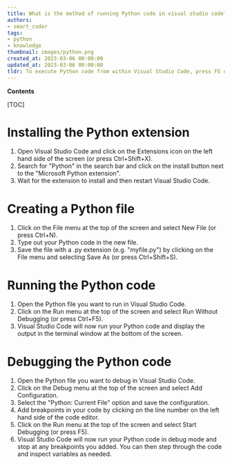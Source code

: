 ```yaml
---
title: What is the method of running Python code in visual studio code?
authors:
- smart_coder
tags:
- python
- knowledge
thumbnail: images/python.png
created_at: 2023-03-06 00:00:00
updated_at: 2023-03-06 00:00:00
tldr: To execute Python code from within Visual Studio Code, press F5 or choose Run from the Run menu and select the Python file you want to execute.
---
```


**Contents**

[TOC]

# Installing the Python extension

1. Open Visual Studio Code and click on the Extensions icon on the left hand side of the screen (or press Ctrl+Shift+X).
2. Search for "Python" in the search bar and click on the install button next to the "Microsoft Python extension".
3. Wait for the extension to install and then restart Visual Studio Code.

# Creating a Python file

1. Click on the File menu at the top of the screen and select New File (or press Ctrl+N).
2. Type out your Python code in the new file.
3. Save the file with a .py extension (e.g. "myfile.py") by clicking on the File menu and selecting Save As (or press Ctrl+Shift+S).

# Running the Python code

1. Open the Python file you want to run in Visual Studio Code.
2. Click on the Run menu at the top of the screen and select Run Without Debugging (or press Ctrl+F5).
3. Visual Studio Code will now run your Python code and display the output in the terminal window at the bottom of the screen.

# Debugging the Python code

1. Open the Python file you want to debug in Visual Studio Code.
2. Click on the Debug menu at the top of the screen and select Add Configuration.
3. Select the "Python: Current File" option and save the configuration.
4. Add breakpoints in your code by clicking on the line number on the left hand side of the code editor.
5. Click on the Run menu at the top of the screen and select Start Debugging (or press F5).
6. Visual Studio Code will now run your Python code in debug mode and stop at any breakpoints you added. You can then step through the code and inspect variables as needed.
